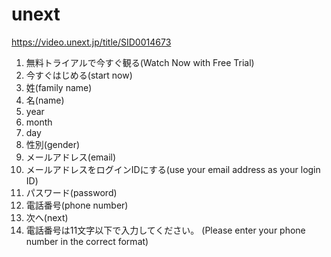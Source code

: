 # unext

https://video.unext.jp/title/SID0014673

1. 無料トライアルで今すぐ観る(Watch Now with Free Trial)
2. 今すぐはじめる(start now)
3. 姓(family name)
4. 名(name)
5. year
6. month
7. day
8. 性別(gender)
9. メールアドレス(email)
10. メールアドレスをログインIDにする(use your email address as your login ID)
11. パスワード(password)
12. 電話番号(phone number)
13. 次へ(next)
14. 電話番号は11文字以下で入力してください。 (Please enter your phone number in
   the correct format)
